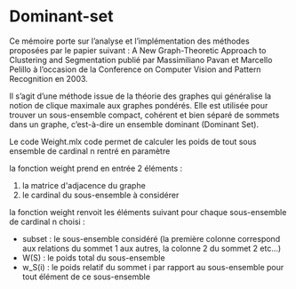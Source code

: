 # Dominant-set

Ce mémoire porte sur l’analyse et l’implémentation des méthodes proposées par le papier suivant : A New Graph-Theoretic Approach to Clustering and Segmentation publié par Massimiliano Pavan et Marcello Pelillo à l’occasion de la Conference on Computer Vision and Pattern Recognition en 2003.

Il s’agit d’une méthode issue de la théorie des graphes qui généralise la notion de clique maximale aux graphes pondérés. Elle est utilisée pour trouver un sous-ensemble compact, cohérent et bien séparé de sommets dans un graphe, c’est-à-dire un ensemble dominant (Dominant Set).




Le code Weight.mlx code permet de calculer les poids de tout sous ensemble de cardinal n rentré en paramètre

la fonction weight prend en entrée 2 éléments : 
1. la matrice d'adjacence du graphe
2. le cardinal du sous-ensemble à considérer

la fonction weight renvoit les éléments suivant pour chaque sous-ensemble de cardinal n choisi :

- subset : le sous-ensemble considéré (la première colonne correspond aux relations du sommet 1 aux autres, la colonne 2 du sommet 2 etc...)
- W(S) : le poids total du sous-ensemble
- w_S(i) : le poids relatif du sommet i par rapport au sous-ensemble pour tout élément de ce sous-ensemble
